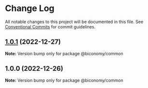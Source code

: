 # Change Log

All notable changes to this project will be documented in this file.
See [Conventional Commits](https://conventionalcommits.org) for commit guidelines.

## [1.0.1](https://github.com/bcnmy/biconomy-client-sdk/compare/@biconomy/common@1.0.1...@biconomy/common@1.0.1) (2022-12-27)

**Note:** Version bump only for package @biconomy/common

## 1.0.0 (2022-12-26)

**Note:** Version bump only for package @biconomy/common
